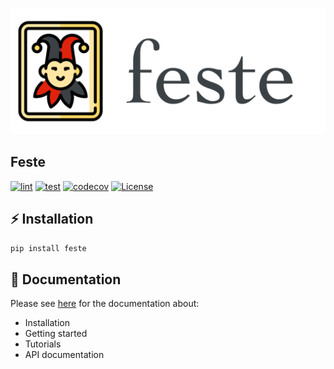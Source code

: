 ![](/docs/source/_static/feste_logo.png)

## Feste

[![lint](https://github.com/perone/feste/actions/workflows/lint.yml/badge.svg)](https://github.com/perone/feste/actions/workflows/lint.yml) [![test](https://github.com/perone/feste/actions/workflows/test.yml/badge.svg)](https://github.com/perone/feste/actions/workflows/test.yml) [![codecov](https://codecov.io/gh/perone/feste/branch/main/graph/badge.svg?token=OP45ZTZ6QX)](https://codecov.io/gh/perone/feste) [![License](https://img.shields.io/badge/License-Apache_2.0-blue.svg)](https://opensource.org/licenses/Apache-2.0)

## ⚡ Installation

`pip install feste`

## 📖 Documentation

Please see [here](https://feste.readthedocs.io/en/latest/?) for the
documentation about:

- Installation
- Getting started
- Tutorials
- API documentation
